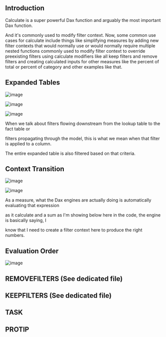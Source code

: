 ## Introduction

Calculate is a super powerful Dax function and arguably the most important Dax function.

And it's commonly used to modify filter context.
Now, some common use cases for calculate include things like simplifying measures by adding new filter
contexts that would normally use or would normally require multiple nested functions commonly used to
modify filter context to override preexisting filters using calculate modifiers like all keep filters
and remove filters and creating calculated inputs for other measures like the percent of total or percent
of category and other examples like that.

## Expanded Tables
![image](https://github.com/liubovkyry/DAX/assets/118057504/58081ba3-ed0c-4ae4-beec-21bd63216764)

![image](https://github.com/liubovkyry/DAX/assets/118057504/c4af0237-e66d-4bf4-aa1e-53a30f3abbdc)

![image](https://github.com/liubovkyry/DAX/assets/118057504/8f213e1f-9146-4cc9-81b6-ab229c1703c1)


When we talk about filters flowing downstream from the lookup table to the fact table or

filters propagating through the model, this is what we mean when that filter is applied to a column.

The entire expanded table is also filtered based on that criteria.

## Context Transition

![image](https://github.com/liubovkyry/DAX/assets/118057504/c09b9743-b937-4659-b714-15ca2381789d)

![image](https://github.com/liubovkyry/DAX/assets/118057504/02d36f97-9965-4818-acfe-fe52ddf3dd10)

As a measure, what the Dax engines are actually doing is automatically evaluating that expression

as it calculate and a sum as I'm showing below here in the code, the engine is basically saying, I

know that I need to create a filter context here to produce the right numbers.

## Evaluation Order

![image](https://github.com/liubovkyry/DAX/assets/118057504/a2cac943-9789-4c3c-912d-218f1d164082)

## REMOVEFILTERS (See dedicated file)
## KEEPFILTERS (See dedicated file)
## TASK
## PROTIP
